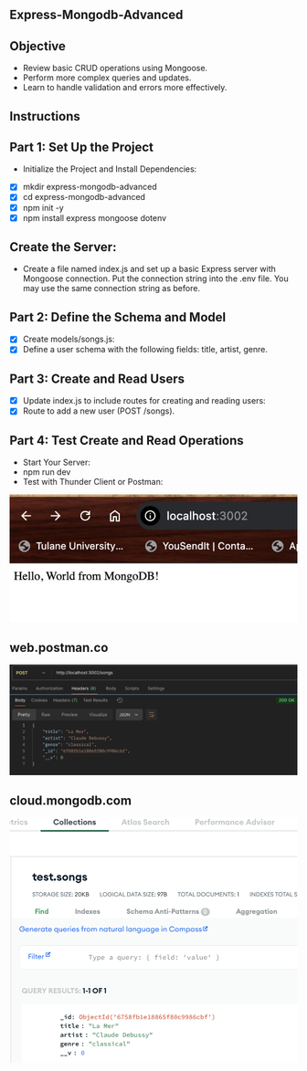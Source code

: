 ## **Express-Mongodb-Advanced**

## **Objective**
- Review basic CRUD operations using Mongoose.
- Perform more complex queries and updates.
- Learn to handle validation and errors more effectively.

## **Instructions**
## Part 1: Set Up the Project
- Initialize the Project and Install Dependencies:

- [x] mkdir express-mongodb-advanced
- [x] cd express-mongodb-advanced
- [x] npm init -y
- [x] npm install express mongoose dotenv
## **Create the Server:**
- Create a file named index.js and set up a basic Express server with Mongoose connection. Put the connection string into the .env file. You may use the same connection string as before.
## **Part 2: Define the Schema and Model**
- [x] Create models/songs.js:
- [x] Define a user schema with the following fields: title, artist, genre.

## **Part 3: Create and Read Users**
- [x] Update index.js to include routes for creating and reading users:
- [x] Route to add a new user (POST /songs).

## **Part 4: Test Create and Read Operations**
- Start Your Server:
- npm run dev
- Test with Thunder Client or Postman:

![Alt text](imgs/hello-world.jpg)

## **web.postman.co** 

![Alt text](imgs/post.jpg)

## **cloud.mongodb.com** 

![Alt text](imgs/mongo-com.jpg)


